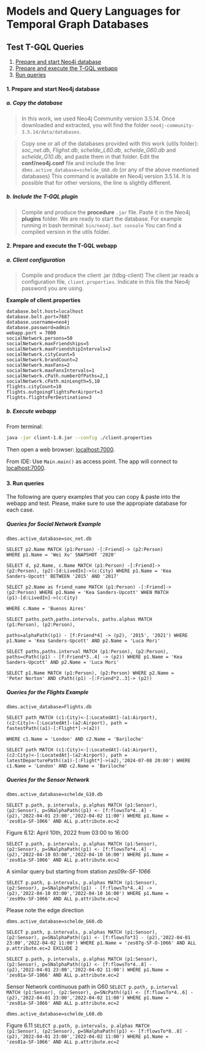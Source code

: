 # Models and Query Languages for Temporal Graph Databases
## Test T-GQL Queries

1. [Prepare and start Neo4j database](#neo4j)
2. [Prepare and execute the T-GQL webapp](webapp)
3. [Run queries](#run)

#### <h4 id=neo4j>1. Prepare and start Neo4j database</h4>
   ##### a. Copy the database
   > In this work, we used Neo4j Community version 3.5.14. Once downloaded and extracted, you will find the folder
   <code>neo4j-community-3.5.14/data/databases</code>. 
   
   > Copy one or all of the databases provided with this work (utils folder): _soc_net.db_, _Flighst.db_, _schelde_L60.db_, _schelde_G60.db_ and _schelde_G10.db_, and paste them in that folder.
   Edit the  **conf/neo4j.conf** file and include the line:
   ```dbms.active_database=schelde_G60.db``` (or any of the above mentioned databases)
   This command is available en Neo4j version 3.5.14. It is possible that for other versions, the line is slightly different.

  ##### b. Include the T-GQL plugin
> Compile and produce the __procedure__  ```.jar``` file. Paste it in the Neo4j **plugins** folder.
> We are ready to start the database. For example running in bash terminal: ```bin/neo4j.bat console```
You can find a compiled version in the utils folder.

#### <h4 id=webapp>2. Prepare and execute the T-GQL webapp</h4>
##### a. Client configuration
>Compile and produce the client .jar (tdbg-client)
> The client jar reads a configuration file, ```client.properties```. Indicate in this file the Neo4j password you are using.

__Example of client.properties__
```properties
database.bolt.host=localhost
database.bolt.port=7687
database.username=neo4j
database.password=admin
webapp.port = 7000
socialNetwork.persons=50
socialNetwork.maxFriendships=5
socialNetwork.maxFriendshipIntervals=2
socialNetwork.cityCount=5
socialNetwork.brandCount=2
socialNetwork.maxFans=2
socialNetwork.maxFansIntervals=1
socialNetwork.cPath.numberOfPaths=2,1
socialNetwork.cPath.minLength=5,10
flights.cityCount=10
flights.outgoingFlightsPerAirport=3
flights.flightsPerDestination=3
```
##### b. Execute webapp

From terminal:

```bash
java -jar client-1.0.jar --config ./client.properties
```
Then open a web browser:  <localhost:7000>.

From IDE:
Use  `Main.main()` as access point. The app will connect to <localhost:7000>.

### <h4 id=run>3. Run queries</h4>

The following are query examples that you can copy & paste into the webapp and test. Please, make sure to use the appropiate database for each case.

#####  Queries for Social Network Example
```dbms.active_database=soc_net.db```

<code>SELECT p2.Name
MATCH (p1:Person) -[:Friend]-> (p2:Person)
WHERE p1.Name = 'Wei Xu'
SNAPSHOT '2020' </code>

<code>SELECT d, p2.Name, c.Name
MATCH (p1:Person) -[:Friend]-> (p2:Person),
      (p2)-[d:LivedIn]->(c:City)
WHERE p1.Name = 'Kea Sanders-Upcott'
BETWEEN '2015' AND '2017'</code>

<code>SELECT p2.Name as friend_name
MATCH (p1:Person) -[:Friend]-> (p2:Person)
WHERE p1.Name = 'Kea Sanders-Upcott'
WHEN
MATCH (p1)-[d:LivedIn]->(c:City)                                
WHERE c.Name = 'Buenos Aires' </code>

<code>SELECT paths.path,paths.intervals, paths.alphas
MATCH (p1:Person), (p2:Person),  
      paths=alphaPath((p1) - [f:Friend*4] -> (p2), '2015', '2021')
WHERE p1.Name = 'Kea Sanders-Upcott'
AND p2.Name = 'Luca Mori'</code>

<code>SELECT paths,paths.interval
MATCH (p1:Person), (p2:Person),  paths=cPath((p1) - [f:Friend*3..4] -> (p2))
WHERE p1.Name = 'Kea Sanders-Upcott'
AND p2.Name = 'Luca Mori'</code>

<code>SELECT p1.Name
MATCH (p1:Person), (p2:Person)
WHERE p2.Name = 'Peter Norton'
AND cPath((p1) -[:Friend*2..3]-> (p2))</code>

##### Queries for the Flights Example

```dbms.active_database=Flights.db```

<code>SELECT path
MATCH (c1:City)<-[:LocatedAt]-(a1:Airport),
    (c2:City)<-[:LocatedAt]-(a2:Airport),
  path = fastestPath((a1)-[:Flight*]->(a2))                                 
WHERE c1.Name = 'London'
AND c2.Name = 'Bariloche'</code>

<code>SELECT path
MATCH (c1:City)<-[:LocatedAt]-(a1:Airport),
    (c2:City)<-[:LocatedAt]-(a2:Airport),
  path = latestDeparturePath((a1)-[:Flight*]->(a2),'2024-07-08 20:00')
WHERE c1.Name = 'London'
AND c2.Name = 'Bariloche'</code>


##### Queries for the Sensor Network 

```dbms.active_database=schelde_G10.db```

<code>SELECT p.path, p.intervals, p.alphas
MATCH (p1:Sensor), (p2:Sensor),  p=SNalphaPath((p1) <- [f:flowsTo*4..4] - (p2),'2022-04-01 23:00','2022-04-02 11:00')
WHERE p1.Name = 'zes01a-SF-1066'
  AND ALL p.attribute.ec=2</code>

Figure 6.12: April 10th, 2022 from 03:00 to 16:00

<code>SELECT p.path, p.intervals, p.alphas
MATCH (p1:Sensor), (p2:Sensor),  p=SNalphaPath((p1) <- [f:flowsTo*4..4] - (p2),'2022-04-10 03:00','2022-04-10 16:00')
WHERE p1.Name = 'zes01a-SF-1066'
  AND ALL p.attribute.ec=2 </code>


A similar query but starting from station _zes09x-SF-1066_

<code>SELECT p.path, p.intervals, p.alphas
MATCH (p1:Sensor), (p2:Sensor),  p=SNalphaPath((p1) - [f:flowsTo*4..4] -> (p2),'2022-04-10 03:00','2022-04-10 16:00')
WHERE p1.Name = 'zes09x-SF-1066'
  AND ALL p.attribute.ec=2</code>

Please note the edge direction


```dbms.active_database=schelde_G60.db```

<code>SELECT p.path, p.intervals, p.alphas
MATCH (p1:Sensor), (p2:Sensor),  p=SNalphaPath((p1) <- [f:flowsTo*3] - (p2),'2022-04-01 23:00','2022-04-02 11:00')
WHERE p1.Name = 'zes07g-SF-O-1066'
AND ALL p.attribute.ec=2
EXCLUDE 2</code>


<code>SELECT p.path, p.intervals, p.alphas
MATCH (p1:Sensor), (p2:Sensor),  p=SNalphaPath((p1) <- [f:flowsTo*4..8] - (p2),'2022-04-01 23:00','2022-04-02 11:00')
WHERE p1.Name = 'zes01a-SF-1066'
AND ALL p.attribute.ec=2</code>

Sensor Network continuous path in G60
<code>SELECT p.path, p.interval
MATCH (p1:Sensor), (p2:Sensor),  p=SNcPath((p1) <- [f:flowsTo*4..6] - (p2),'2022-04-01 23:00','2022-04-02 11:00')
WHERE p1.Name = 'zes01a-SF-1066'
  AND ALL p.attribute.ec=2</code>

```dbms.active_database=schelde_L60.db```

Figure 6.11 
<code>SELECT p.path, p.intervals, p.alphas
MATCH (p1:Sensor), (p2:Sensor),  p=SNalphaPath((p1) <- [f:flowsTo*8..8] - (p2),'2022-04-01 23:00','2022-04-02 11:00')
WHERE p1.Name = 'zes01a-SF-1066'
AND ALL p.attribute.ec=2</code>
